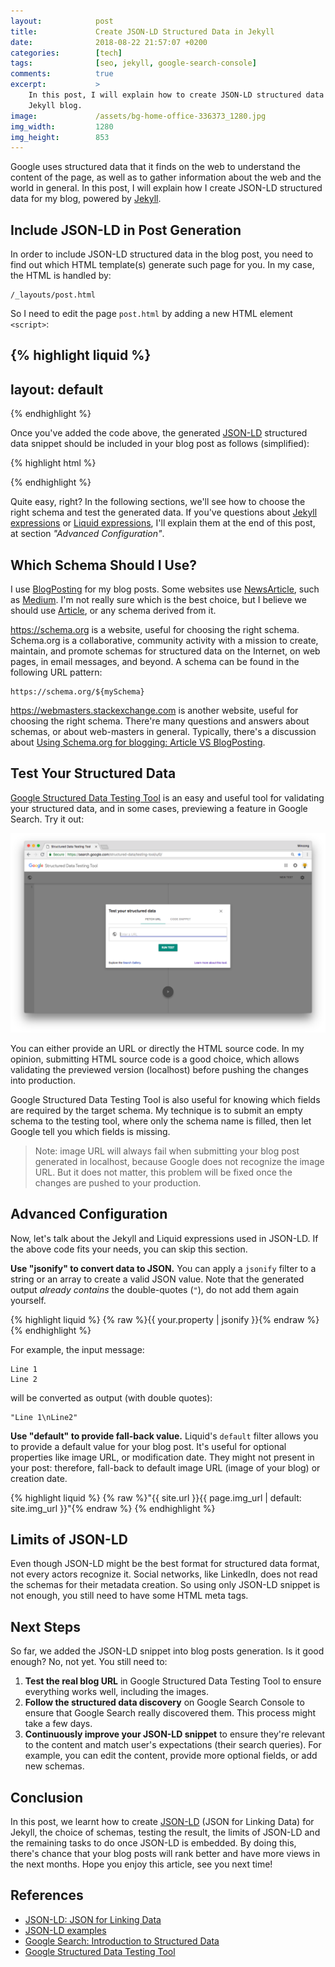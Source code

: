```yaml
---
layout:            post
title:             Create JSON-LD Structured Data in Jekyll
date:              2018-08-22 21:57:07 +0200
categories:        [tech]
tags:              [seo, jekyll, google-search-console]
comments:          true
excerpt:           >
    In this post, I will explain how to create JSON-LD structured data for
    Jekyll blog.
image:             /assets/bg-home-office-336373_1280.jpg
img_width:         1280
img_height:        853
---
```


Google uses structured data that it finds on the web to understand the content
of the page, as well as to gather information about the web and the world in
general. In this post, I will explain how I create JSON-LD structured data for
my blog, powered by [Jekyll][2].

## Include JSON-LD in Post Generation

In order to include JSON-LD structured data in the blog post, you need to find
out which HTML template(s) generate such page for you. In my case, the HTML is
handled by:

    /_layouts/post.html

So I need to edit the page `post.html` by adding a new HTML element `<script>`:

{% highlight liquid %}
---
layout: default
---

<script type="application/ld+json">
{
  "@context": "https://schema.org",
  "@type": "BlogPosting",
  "url": "{% raw %}{{ site.url }}{{ page.url }}{% endraw %}",
  "name": {% raw %}{{ page.title | jsonify }}{% endraw %},
  "headline": {% raw %}{{ page.title | jsonify }}{% endraw %},
  "keywords": {% raw %}{{ page.tags | join: ',' | jsonify }}{% endraw %},
  "description": {% raw %}{{ page.excerpt | strip_newlines | strip | jsonify }}{% endraw %},
  "articleBody": {% raw %}{{ page.content | strip_html | jsonify }}{% endraw %},
  "datePublished": {% raw %}{{ page.date | jsonify }}{% endraw %},
  "dateModified": {% raw %}{{ page.last_modified_at | default: page.date | jsonify }}{% endraw %},
  "author": {
    "@type": "Person",
    "name": {% raw %}{{ site.author_name | jsonify }}{% endraw %},
    "givenName": {% raw %}{{ site.author_first_name | jsonify }}{% endraw %},
    "familyName": {% raw %}{{ site.author_last_name | jsonify }}{% endraw %},
    "email": {% raw %}{{ site.email | jsonify }}{% endraw %}
  },
  "publisher": {
    "@type": "Organization",
    "name": {% raw %}{{ site.title | jsonify }}{% endraw %},
    "url": "{% raw %}{{ site.url }}{% endraw %}",
    "logo": {
      "@type": "ImageObject",
      "width": 32,
      "height": 32,
      "url": "{% raw %}{{ site.url }}{% endraw %}/icon/favicon.ico"
    }
  },
  "mainEntityOfPage": {
    "@type": "WebPage",
    "@id": "{% raw %}{{ site.url }}{{ page.url }}{% endraw %}"
  },
  "image": {
    "@type": "ImageObject",
    "width": {% raw %}{{ page.img_width | default: site.img_width }}{% endraw %},
    "height": {% raw %}{{ page.img_height | default: site.img_height }}{% endraw %},
    "url": "{% raw %}{{ site.url }}{{ page.img_url | default: site.img_url }}{% endraw %}"
  }
}
</script>
{% endhighlight %}

Once you've added the code above, the generated [JSON-LD][1] structured data
snippet should be included in your blog post as follows (simplified):

{% highlight html %}
<script type="application/ld+json">
{
  "@context": "https://schema.org",
  "@type": "BlogPosting",
  "url": "https://mincong-h.github.io/2018/08/21/why-you-should-use-auto-value-in-java/",
  "name": "Why You Should Use Auto Value in Java?",
  "headline": "Why You Should Use Auto Value in Java?",
  "keywords": "java,auto-value",
  "description": "Auto Value generates immutable value classes during Java compilation, including equals(), hashCode(), toString(). It lighten your load from writing these boilerplate source code.",
  "datePublished": "2018-08-21 07:22:49 +0000",
  "dateModified": "2018-08-21 07:22:49 +0000",
  "author": {
    "@type": "Person",
    "name": "Mincong Huang",
    "givenName": "Mincong",
    "familyName": "Huang",
    "email": "mincong.h@gmail.com"
  }
}
</script>
{% endhighlight %}

Quite easy, right? In the following sections, we'll see how to choose the right
schema and test the generated data. If you've questions about [Jekyll
expressions][6] or [Liquid expressions][5], I'll explain them at the end of this
post, at section _"Advanced Configuration"_.

## Which Schema Should I Use?
I use [BlogPosting](https://schema.org/BlogPosting) for my blog posts. Some
websites use [NewsArticle](https://schema.org/NewsArticle), such as
[Medium](https://medium.com). I'm not really sure which is the best choice, but
I believe we should use [Article](https://schema.org/Article), or any schema
derived from it.

<https://schema.org> is a website, useful for choosing the right schema.
Schema.org is a
collaborative, community activity with a mission to create, maintain, and
promote schemas for structured data on the Internet, on web pages, in email
messages, and beyond. A schema can be found in the following URL pattern:

    https://schema.org/${mySchema}

<https://webmasters.stackexchange.com> is another website, useful for choosing
the right schema. There're many questions and answers about schemas, or about 
web-masters in general. Typically, there's a discussion about [Using Schema.org
for blogging: Article VS BlogPosting][4].

## Test Your Structured Data

[Google Structured Data Testing Tool][7] is an easy and useful tool for
validating your structured data, and in some cases, previewing a feature in
Google Search. Try it out:

<img src="/assets/20180822-google-structured-data-testing-tool.png"
     alt="Google Structured Data Testing Tool">

You can either provide an URL or directly the HTML source code. In my opinion,
submitting HTML source code is a good choice, which allows validating the
previewed version (localhost) before pushing the changes into production.

Google Structured Data Testing Tool is also useful for knowing which fields are
required by the target schema. My technique is to submit an empty schema to the
testing tool, where only the schema name is filled, then let Google tell you
which fields is missing.

> Note: image URL will always fail when submitting your blog post generated in
> localhost, because Google does not recognize the image URL. But it does not
> matter, this problem will be fixed once the changes are pushed to your
> production.

## Advanced Configuration

Now, let's talk about the Jekyll and Liquid expressions used in JSON-LD. If the
above code fits your needs, you can skip this section.

**Use "jsonify" to convert data to JSON.** You can apply a `jsonify` filter to a
string or an array to create a valid JSON value. Note that the generated output
_already contains_ the double-quotes (`"`), do not add them again yourself.

{% highlight liquid %}
{% raw %}{{ your.property | jsonify }}{% endraw %}
{% endhighlight %}

For example, the input message:

    Line 1
    Line 2

will be converted as output (with double quotes):

    "Line 1\nLine2"

**Use "default" to provide fall-back value.** Liquid's `default` filter allows
you to provide a default value for your blog post. It's useful for optional
properties like image URL, or modification date. They might not present in your
post: therefore, fall-back to default image URL (image of your blog) or creation
date.

{% highlight liquid %}
{% raw %}"{{ site.url }}{{ page.img_url | default: site.img_url }}"{% endraw %}
{% endhighlight %}

## Limits of JSON-LD

Even though JSON-LD might be the best format for structured data format, not
every actors recognize it. Social networks, like LinkedIn, does not read the
schemas for their metadata creation. So using only JSON-LD snippet is not
enough, you still need to have some HTML meta tags.

## Next Steps

So far, we added the JSON-LD snippet into blog posts generation. Is it good
enough? No, not yet. You still need to:

1. **Test the real blog URL** in Google Structured Data Testing Tool to ensure
   everything works well, including the images.
2. **Follow the structured data discovery** on Google Search Console to ensure
   that Google Search really discovered them. This process might take a few
   days.
3. **Continuously improve your JSON-LD snippet** to ensure they're relevant to
   the content and match user's expectations (their search queries). For
   example, you can edit the content, provide more optional fields, or add new
   schemas.

## Conclusion

In this post, we learnt how to create [JSON-LD][1] (JSON for Linking Data) for
Jekyll, the choice of schemas, testing the result, the limits of JSON-LD and the
remaining tasks to do once JSON-LD is embedded. By doing this, there's chance that
your blog posts will rank better and have more views in the next months. Hope
you enjoy this article, see you next time!

## References

- [JSON-LD: JSON for Linking Data][1]
- [JSON-LD examples](https://jsonld-examples.com)
- [Google Search: Introduction to Structured Data][3]
- [Google Structured Data Testing Tool][7]

[1]: https://json-ld.org
[2]: https://jekyllrb.com
[3]: https://developers.google.com/search/docs/guides/intro-structured-data?hl=en
[4]: https://webmasters.stackexchange.com/questions/46680/using-schema-org-for-blogging-article-vs-blogposting/
[5]: https://help.shopify.com/en/themes/liquid
[6]: https://jekyllrb.com/docs/templates/
[7]: https://search.google.com/structured-data/testing-tool/
